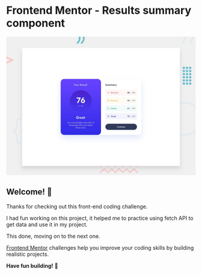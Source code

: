# Frontend Mentor - Results summary component

![Design preview for the Results summary component coding challenge](./design/desktop-preview.jpg)

## Welcome! 👋

Thanks for checking out this front-end coding challenge.

I had fun working on this project, it helped me to practice using fetch API to get data and use it in my project. 

This done, moving on to the next one.

[Frontend Mentor](https://www.frontendmentor.io) challenges help you improve your coding skills by building realistic projects.

**Have fun building!** 🚀
